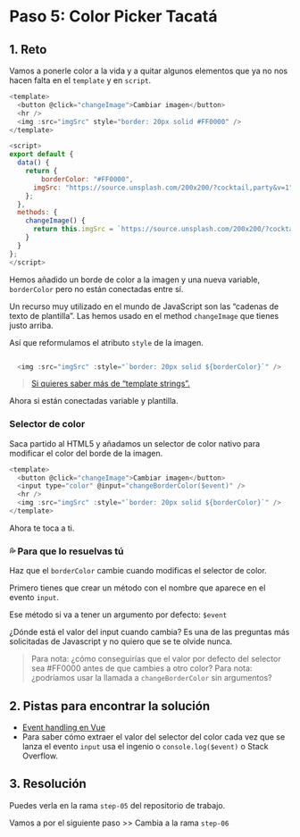 # Paso 5: Color Picker Tacatá

## 1. Reto

Vamos a ponerle color a la vida y a quitar algunos elementos que ya no nos hacen falta en el `template` y en `script`.

```js
<template>
  <button @click="changeImage">Cambiar imagen</button>
  <hr />
  <img :src="imgSrc" style="border: 20px solid #FF0000" />
</template>

<script>
export default {
  data() {
    return {
	    borderColor: "#FF0000",
      imgSrc: "https://source.unsplash.com/200x200/?cocktail,party&v=1",
    };
  },
  methods: {
    changeImage() {
      return this.imgSrc = `https://source.unsplash.com/200x200/?cocktail,party&v=${Math.floor(Math.random() * 300)}`;
    }
  }
};
</script>

```

Hemos añadido un borde de color a la imagen y una nueva variable, `borderColor` pero no están conectadas entre sí.


Un recurso muy utilizado en el mundo de JavaScript son las “cadenas de texto de plantilla”. Las hemos usado en el method `changeImage` que tienes justo arriba.

Así que reformulamos el atributo `style` de la imagen.

```js

  <img :src="imgSrc" :style="`border: 20px solid ${borderColor}`" />
```

> [Si quieres saber más de “template strings”.](https://developer.mozilla.org/es/docs/Web/JavaScript/Reference/Template_literals)
 
Ahora si están conectadas variable y plantilla.

### Selector de color

Saca partido al HTML5 y añadamos un selector de color nativo para modificar el color del borde de la imagen.

```js
<template>
  <button @click="changeImage">Cambiar imagen</button>
  <input type="color" @input="changeBorderColor($event)" />
  <hr />
  <img :src="imgSrc" :style="`border: 20px solid ${borderColor}`" />
</template>
```

Ahora te toca a ti.

### 💦 Para que lo resuelvas tú

Haz que el `borderColor` cambie cuando modificas el selector de color.

Primero tienes que crear un método con el nombre que aparece en el evento `input`.

Ese método si va a tener un argumento por defecto: `$event`

¿Dónde está el valor del input cuando cambia? Es una de las preguntas más solicitadas de Javascript y no quiero que se te olvide nunca.

> Para nota: ¿cómo conseguirías que el valor por defecto del selector sea #FF0000 antes de que cambies a otro color? 
> Para nota: ¿podríamos usar la llamada a `changeBorderColor` sin argumentos?


## 2. Pistas para encontrar la solución

- [Event handling en Vue](https://vuejs.org/guide/essentials/event-handling.html#method-handlers)
- Para saber cómo extraer el valor del selector del color cada vez que se lanza el evento `input` usa el ingenio o `console.log($event)` o Stack Overflow.

## 3. Resolución

Puedes verla en la rama `step-05` del repositorio de trabajo.

Vamos a por el siguiente paso \>\> Cambia a la rama `step-06`